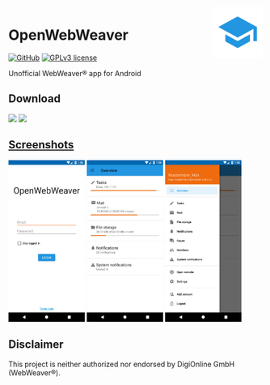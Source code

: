 <img src="./app/src/main/ic_launcher-playstore.png" alt="OpenWebWeaver Logo" align="right" width="20%" />

# OpenWebWeaver

[![GitHub](https://img.shields.io/github/v/release/deftkHD/OpenWebWeaver-Android.svg?logo=github)](https://github.com/deftkHD/OpenWebWeaver-Android/releases/latest)
[![GPLv3 license](https://img.shields.io/github/license/deftkHD/OpenWebWeaver-Android.svg)](./LICENSE)

Unofficial WebWeaver® app for Android

## Download
<a href="https://github.com/deftkHD/OpenWebWeaver-Android/releases/latest"><img src="https://raw.githubusercontent.com/andOTP/andOTP/master/assets/badges/get-it-on-github.png" height="75"></a>
<a href="https://f-droid.org/packages/de.deftk.openww.android/"><img src="https://fdroid.gitlab.io/artwork/badge/get-it-on.png" height="75">

## Screenshots
<a href="https://github.com/deftkHD/OpenWebWeaver-Android/blob/master/fastlane/metadata/android/en-US/images/phoneScreenshots/1.png"><img src="./fastlane/metadata/android/en-US/images/phoneScreenshots/1.png" alt="Profile" width="30%"/></a>
<a href="https://github.com/deftkHD/OpenWebWeaver-Android/blob/master/fastlane/metadata/android/en-US/images/phoneScreenshots/2.png"><img src="./fastlane/metadata/android/en-US/images/phoneScreenshots/2.png" alt="Post" width="30%"/></a>
<a href="https://github.com/deftkHD/OpenWebWeaver-Android/blob/master/fastlane/metadata/android/en-US/images/phoneScreenshots/3.png"><img src="./fastlane/metadata/android/en-US/images/phoneScreenshots/3.png" alt="Comments" width="30%"/></a>

## Disclaimer
This project is neither authorized nor endorsed by DigiOnline GmbH (WebWeaver®).
